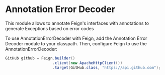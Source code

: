 Annotation Error Decoder
=========================

This module allows to annotate Feign's interfaces with annotations to generate Exceptions based on error codes

To use AnnotationErrorDecoder with Feign, add the Annotation Error Decoder module to your classpath. Then, configure
Feign to use the AnnotationErrorDecoder:

```java
GitHub github = Feign.builder()
                     .client(new ApacheHttpClient())
                     .target(GitHub.class, "https://api.github.com");
```
